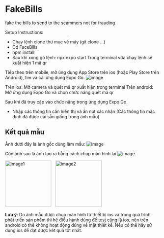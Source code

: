# FakeBills
fake the bills to send to the scammers not for frauding

Setup Instructions:

- Chạy lệnh clone thư mục về máy (git clone ...)
- Cd FaceBills
- npm install
- Sau khi xong gõ lệnh: npx expo start
Trong terminal vừa chạy lệnh sẽ xuất hiện 1 mã qr

Tiếp theo trên mobile, mở úng dụng App Store trên ios (hoặc Play Store trên Android), tìm và cài ứng dụng Expo Go. ![image](https://github.com/user-attachments/assets/cad2a8f6-dfa4-443a-9f06-33af758ea4a8)

Trên ios: Mở camera và quét mã qr xuất hiện trong terminal
Trên android: Mở ứng dụng Expo Go và chọn chức năng quét mã qr

Sau khi đã truy cập vào chức năng trong ứng dụng Expo Go.
- Nhập các thông tin cần hiển thị và ấn nút xác nhận (Các thông tin mặc định đã được cài sẵn giống trong ảnh mẫu)

## Kết quả mẫu
Ảnh dưới đây là ảnh gốc dùng làm mẫu:
![image](https://github.com/user-attachments/assets/a69b9f63-722e-4bdf-a689-0f33619e4ce2)

Còn ảnh sau là ảnh tạo ra bằng cách chụp màn hình lại
![image](https://github.com/user-attachments/assets/70e13a34-d6b0-4619-8229-810cb34bacd5)

<img src="https://github.com/user-attachments/assets/a69b9f63-722e-4bdf-a689-0f33619e4ce2" alt="image1" width="150" style="display:inline-block; margin-right:10px;">
<img src="https://github.com/user-attachments/assets/70e13a34-d6b0-4619-8229-810cb34bacd5" alt="image2" width="150" style="display:inline-block;">


**Lưu  ý**: Do ảnh mẫu được chụp màn hình từ thiết bị ios và trong quá trình phát triển sản phẩm thì hệ điều hành dùng để test cũng là ios, nên trên android có thể không hoạt động đúng về mặt thiết kế. Nếu có thể hãy sử dụng ios để đạt được kết quả tốt nhất.

